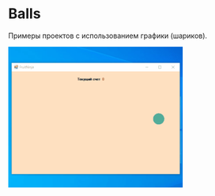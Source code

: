 # Balls
Примеры проектов с использованием графики (шариков).

<p><img src="https://github.com/Alex-Tairov/Balls/blob/main/FN.gif" alt="screenshot" width=70%></p>
